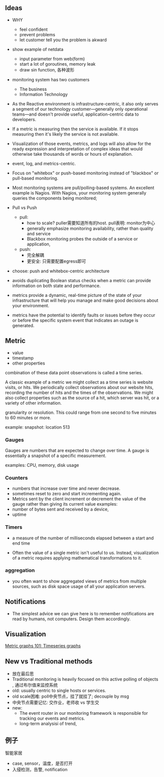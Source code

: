 ## Ideas

*  WHY
    -  feel confident
    -  prevent problems
    -  let customer tell you the problem is akward

*  show example of netdata
    -  input parameter from web(form)
    -  start a lot of goroutines, memory leak
    -  draw sin function, 各种波形

*  monitoring system has two customers
    -  The business
    -  Information Technology

*  As the Reactive environment is infrastructure-centric, it also only serves a segment of our technology customer—generally only operational teams—and doesn't provide useful, application-centric data to developers.
*  If a metric is measuring then the service is available. If it stops measuring then it's likely the service is not available.
*  Visualization of those events, metrics, and logs will also allow for the ready expression and interpretation of complex ideas that would otherwise take thousands of words or hours of explanation.
*  event, log, and metrics-centric.
*  Focus on "whitebox" or push-based monitoring instead of "blackbox" or pull-based monitoring.
*  Most monitoring systems are pull/polling-based systems. An excellent example is Nagios. With Nagios, your monitoring system generally queries the components being monitored;
*  Pull vs Push
    -  pull: 
        +   how to scale? puller需要知道所有的host. pull表明: monitor为中心
        +   generally emphasize monitoring availability, rather than quality and service
        +   Blackbox monitoring probes the outside of a service or application,
    -  push: 
        +  完全解耦
        +  更安全: 只需要配置egress即可
*  choose: push and whitebox-centric architecture
*  avoids duplicating Boolean status checks when a metric can provide information on both state and performance.
*  metrics provide a dynamic, real-time picture of the state of your infrastructure that will help you manage and make good decisions about your environment.
*  metrics have the potential to identify faults or issues before they occur or before the specific system event that indicates an outage is generated.


## Metric

*  value
*  timestamp
*  other properties

combination of these data point observations is called a time series.

A classic example of a metric we might collect as a time series is website visits, or hits. We periodically collect observations about our website hits, recording the number of hits and the times of the observations. We might also collect properties such as the source of a hit, which server was hit, or a variety of other information.

granularity or resolution. This could range from one second to five minutes to 60 minutes or more.

example: snapshot: location 513


### Gauges

Gauges are numbers that are expected to change over time. A gauge is essentially a snapshot of a specific measurement.

examples: CPU, memory, disk usage

### Counters

*  numbers that increase over time and never decrease.
*  sometimes reset to zero and start incrementing again.
*  Metrics sent by the client increment or decrement the value of the gauge rather than giving its current value
examples:
*  number of bytes sent and received by a device,
*  uptime

### Timers

*   a measure of the number of milliseconds elapsed between a start and end time


*  Often the value of a single metric isn't useful to us. Instead, visualization of a metric requires applying mathematical transformations to it.


### aggregation

*  you often want to show aggregated views of metrics from multiple sources, such as disk space usage of all your application servers.


## Notifications

*  The simplest advice we can give here is to remember notifications are read by humans, not computers. Design them accordingly.

## Visualization

[Metric graphs 101: Timeseries graphs](https://www.datadoghq.com/blog/timeseries-metric-graphs-101/)


## New vs Traditional methods

*  放在最后思
*  Traditional monitoring is heavily focused on this active polling of objects , 通过布尔值来监控系统
*  old: usually centric to single hosts or services.
*  old scale困难: poll中央节点，挂了就挂了; decouple by msg
*  中央节点需要记忆: 交作业，老师收 vs 学生交
*  new:
    -  The event router in our monitoring framework is responsible for tracking our events and metrics.
    -  long-term analysisi of trend, 

## 例子


智能家居
*  case, sensor，温度，是否打开
*  入侵检测，告警, notification
